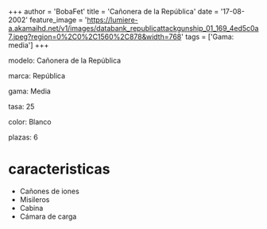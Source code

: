 +++
author = 'BobaFet'
title = 'Cañonera de la República'
date = '17-08-2002'
feature_image = 'https://lumiere-a.akamaihd.net/v1/images/databank_republicattackgunship_01_169_4ed5c0a7.jpeg?region=0%2C0%2C1560%2C878&width=768'
tags = ['Gama: media']
+++
<!--more--> 
modelo: Cañonera de la República

marca: República

gama: Media

tasa: 25

color: Blanco

plazas: 6

# caracteristicas
* Cañones de iones
* Misileros
* Cabina
* Cámara de carga

